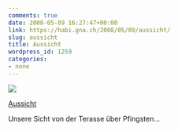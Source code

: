 ```yaml
---
comments: true
date: 2008-05-09 16:27:47+00:00
link: https://habi.gna.ch/2008/05/09/aussicht/
slug: aussicht
title: Aussicht
wordpress_id: 1259
categories:
- none
---
```



 [![](https://static.flickr.com/3003/2477935239_4994a6e0db_m.jpg)](https://www.flickr.com/photos/habi/2477935239/)
   

 
  [Aussicht](https://www.flickr.com/photos/habi/2477935239/)
    

 



Unsere Sicht von der Terasse über Pfingsten...
  

